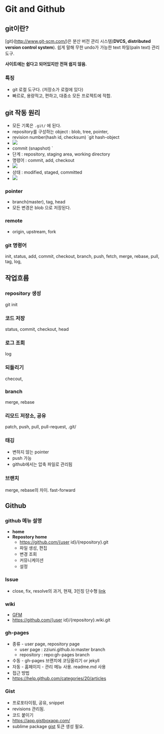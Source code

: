 # Git and Github
## git이란?
[git}(http://www.git-scm.com/)은 분산 버전 관리 시스템(**DVCS, distributed version control system**). 쉽게 말해 무한 undo가 가능한 text 파일(paln text) 관리 도구. 

**사이트에는 쉽다고 되어있지만 전혀 쉽지 않음.**

### 특징
* git 로컬 도구다. (저장소가 로컬에 있다)
* 빠르로, 용량적고, 편하고, 대중소 모든 프로젝트에 적합. 

## git 작동 원리
* 모든 기록은 `.git/` 에 된다. 
* repository를 구성하는 object : blob, tree, pointer, 
* revision number(hash id, checksum) `git hash-object
* ![](http://i.stack.imgur.com/UpJvH.png)
* commit (snapshot) `
* 단계 :  repository, staging area, working directory
* 명령어 :  commit, add, checkout
* ![](http://assets.osteele.com/images/2008/git-workflow.png)
* 상태 : modified, staged, committed 
* ![](http://www.kobashicomputing.com/sites/kobashicomputing.com/files/images/development/git-file-phases.jpg)

### pointer
* branch(master), tag, head
* 모든 변경은 blob 으로 저장된다. 

### remote
* origin, upstream, fork

### git 명령어
init, status, add, commit, checkout, branch, push, fetch, merge, rebase, pull, tag, log, 

## 작업흐름
### repository 생성
git init
### 코드 저장
status, commit, checkout, head
### 로그 조회
log
### 되돌리기
checout, 
### branch
merge, rebase
### 리모드 저장소, 공유
patch, push, pull, pull-request, .git/
### 태깅
* 변하지 않는 pointer
* push 가능
* github에서는 압축 파일로 관리됨

### 브랜치
merge, rebase의 차이. 
fast-forward

## Github

### github 메뉴 설명
* **home**
* **Repostory home**
	* https://github.com/{user id}/{repository}.git
	* 파일 생성, 편집
	* 변경 조회
	* 커뮤니케이션
	* 설정

### Issue
* close, fix, resolve의 과거, 현재, 3인칭 단수형 [link](https://help.github.com/articles/closing-issues-via-commit-messages)

### wiki
* [GFM](https://help.github.com/articles/github-flavored-markdown)
* https://github.com/{user id}/{repository}.wiki.git


### gh-pages
* 종류 - user page, repository page
	* user page : zziuni.github.io:master branch
	* repository : repo:gh-pages branch
* 수동 - gh-pages 브랜치에 코딩올리기  or jekyll
* 자동 - 홈페이지 - 관리 메뉴 사용. readme.md 사용
* 접근 방법
* https://help.github.com/categories/20/articles

### Gist
* 프로포타이핑, 공유, snippet
* revisions 관리됨. 
* 코드 붙이기 
* https://app.gistboxapp.com/
* sublime package [gist](https://sublime.wbond.net/packages/Gist) 토큰 생성 필요.
